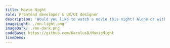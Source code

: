 ```yaml
---
title: Movie Night
role: Frontend developer & UX/UI designer
description: 'Would you like to watch a movie this night? Alone or with your friends? Are you not sure what to watch? This is a perfect example when this app might be helpful. The project is still in development phase but the idea behind it is to recommend movies based on your previous likes. You will be able to create rooms with your friends to have shared recommendations too.'
imageLight: ./mn-light.png
imageDark: ./mn-dark.png
codeBase: https://github.com/KarolusD/MovieNight
liveDemo:
---
```

